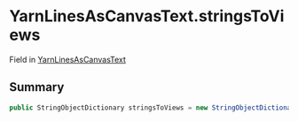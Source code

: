 # YarnLinesAsCanvasText.stringsToViews

Field in [YarnLinesAsCanvasText](/api/csharp/yarn.unity.yarnlinesascanvastext.md)

## Summary



```csharp
public StringObjectDictionary stringsToViews = new StringObjectDictionary();
```

